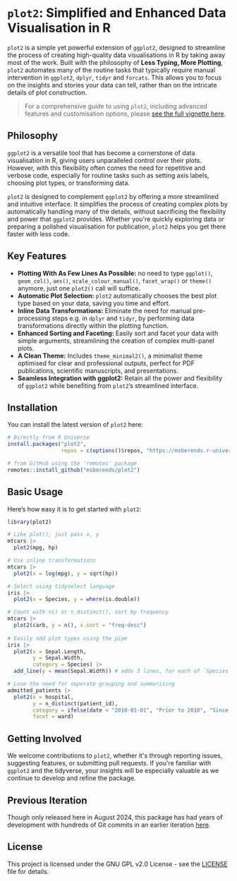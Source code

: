 # `plot2`: Simplified and Enhanced Data Visualisation in R

`plot2` is a simple yet powerful extension of `ggplot2`, designed to streamline the process of creating high-quality data visualisations in R by taking away most of the work. Built with the philosophy of **Less Typing, More Plotting**, `plot2` automates many of the routine tasks that typically require manual intervention in `ggplot2`, `dplyr`, `tidyr` and `forcats`. This allows you to focus on the insights and stories your data can tell, rather than on the intricate details of plot construction.

> For a comprehensive guide to using `plot2`, including advanced features and customisation options, please [see the full vignette here](https://msberends.github.io/plot2/articles/plot2.html).

## Philosophy

`ggplot2` is a versatile tool that has become a cornerstone of data visualisation in R, giving users unparalleled control over their plots. However, with this flexibility often comes the need for repetitive and verbose code, especially for routine tasks such as setting axis labels, choosing plot types, or transforming data.

`plot2` is designed to complement `ggplot2` by offering a more streamlined and intuitive interface. It simplifies the process of creating complex plots by automatically handling many of the details, without sacrificing the flexibility and power that `ggplot2` provides. Whether you're quickly exploring data or preparing a polished visualisation for publication, `plot2` helps you get there faster with less code.

## Key Features

- **Plotting With As Few Lines As Possible:** no need to type `ggplot()`, `geom_col()`, `aes()`, `scale_colour_manual()`, `facet_wrap()` or `theme()` anymore, just one `plot2()` call will suffice.
- **Automatic Plot Selection:** `plot2` automatically chooses the best plot type based on your data, saving you time and effort.
- **Inline Data Transformations:** Eliminate the need for manual pre-processing steps e.g. in `dplyr` and `tidyr`, by performing data transformations directly within the plotting function.
- **Enhanced Sorting and Faceting:** Easily sort and facet your data with simple arguments, streamlining the creation of complex multi-panel plots.
- **A Clean Theme:** Includes `theme_minimal2()`, a minimalist theme optimised for clear and professional outputs, perfect for PDF publications, scientific manuscripts, and presentations.
- **Seamless Integration with ggplot2:** Retain all the power and flexibility of `ggplot2` while benefiting from `plot2`’s streamlined interface.

## Installation

You can install the latest version of `plot2` here:

```r
# Directly from R Universe
install.packages("plot2",
                 repos = c(options()$repos, "https://msberends.r-universe.dev"))

# from GitHub using the 'remotes' package
remotes::install_github("msberends/plot2")
```

## Basic Usage

Here’s how easy it is to get started with `plot2`:

```r
library(plot2)

# Like plot(), just pass x, y
mtcars |> 
  plot2(mpg, hp)

# Use inline transformations
mtcars |> 
  plot2(x = log(mpg), y = sqrt(hp))

# Select using tidyselect language
iris |>
  plot2(x = Species, y = where(is.double))

# Count with n() or n_distinct(), sort by frequency
mtcars |> 
  plot2(carb, y = n(), x.sort = "freq-desc")
  
# Easily add plot types using the pipe
iris |>
  plot2(x = Sepal.Length,
        y = Sepal.Width,
        category = Species) |>
  add_line(y = mean(Sepal.Width)) # adds 3 lines, for each of `Species`

# Lose the need for seperate grouping and summarising
admitted_patients |> 
  plot2(x = hospital,
        y = n_distinct(patient_id),
        category = ifelse(date < "2010-01-01", "Prior to 2010", "Since 2010"),
        facet = ward)
```

## Getting Involved

We welcome contributions to `plot2`, whether it's through reporting issues, suggesting features, or submitting pull requests. If you're familiar with `ggplot2` and the tidyverse, your insights will be especially valuable as we continue to develop and refine the package.

## Previous Iteration

Though only released here in August 2024, this package has had years of development with hundreds of Git commits in an earlier iteration [here](https://github.com/certe-medical-epidemiology/certeplot2).

## License

This project is licensed under the GNU GPL v2.0 License - see the [LICENSE](LICENSE.md) file for details.


